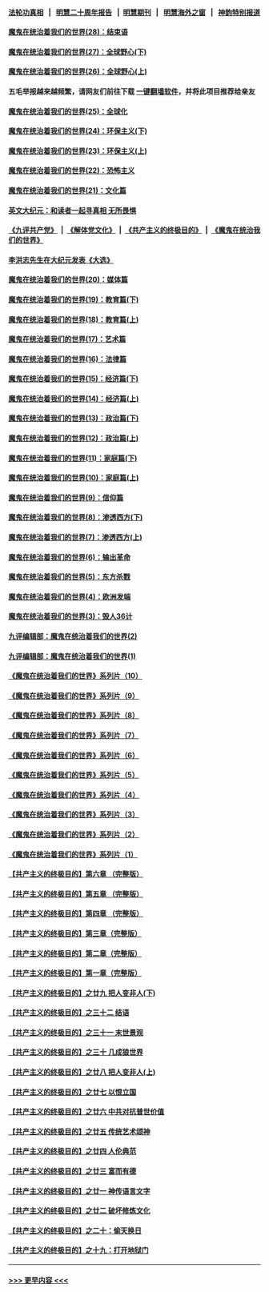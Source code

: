 #### [法轮功真相](https://github.com/gfw-breaker/truth/blob/master/README.md?t=0) &nbsp;&nbsp;|&nbsp;&nbsp; [明慧二十周年报告](https://github.com/gfw-breaker/mh-reports/blob/master/README.md?t=0) &nbsp;&nbsp;|&nbsp;&nbsp;[明慧期刊](https://github.com/gfw-breaker/mh-qikan) &nbsp;&nbsp;|&nbsp;&nbsp; [明慧海外之窗](https://github.com/gfw-breaker/mh-news/blob/master/README.md?t=0) &nbsp;&nbsp;|&nbsp;&nbsp; [神韵特别报道](https://github.com/gfw-breaker/mh-news/blob/master/shenyun.md?t=0)
#### [魔鬼在统治着我们的世界(28)：结束语](../pages/nsc422/n10936246.md?t=06240952) 
#### [魔鬼在统治着我们的世界(27)：全球野心(下)](../pages/nsc422/n10928319.md?t=06240952) 
#### [魔鬼在统治着我们的世界(26)：全球野心(上)](../pages/nsc422/n10900318.md?t=06240952) 
#### 五毛举报越来越频繁，请网友们前往下载 [一键翻墙软件](https://github.com/gfw-breaker/ssr-accounts)，并将此项目推荐给亲友
#### [魔鬼在统治着我们的世界(25)：全球化](../pages/nsc422/n10788205.md?t=06240952) 
#### [魔鬼在统治着我们的世界(24)：环保主义(下)](../pages/nsc422/n10695307.md?t=06240952) 
#### [魔鬼在统治着我们的世界(23)：环保主义(上)](../pages/nsc422/n10688613.md?t=06240952) 
#### [魔鬼在统治着我们的世界(22)：恐怖主义](../pages/nsc422/n10614727.md?t=06240952) 
#### [魔鬼在统治着我们的世界(21)：文化篇](../pages/nsc422/n10597706.md?t=06240952) 
#### [英文大纪元：和读者一起寻真相 无所畏惧](../pages/nsc422/n12542027.md?t=06240952) 
#### [《九评共产党》](https://github.com/begood0513/9ping.md/blob/master/README.md) &nbsp;|&nbsp; [《解体党文化》](../../../../jtdwh.md/blob/master/README.md)  &nbsp;|&nbsp; [《共产主义的终极目的》](../../../../gczydzjmd.md/blob/master/README.md) &nbsp;|&nbsp; [《魔鬼在统治我们的世界》](../../../../mgztzwmdsj.md/blob/master/README.md) 
#### [李洪志先生在大纪元发表《大选》](../pages/nsc422/n12534746.md?t=06240952) 
#### [魔鬼在统治着我们的世界(20)：媒体篇](../pages/nsc422/n10586579.md?t=06240952) 
#### [魔鬼在统治着我们的世界(19)：教育篇(下)](../pages/nsc422/n10564808.md?t=06240952) 
#### [魔鬼在统治着我们的世界(18)：教育篇(上)](../pages/nsc422/n10526970.md?t=06240952) 
#### [魔鬼在统治着我们的世界(17)：艺术篇](../pages/nsc422/n10499093.md?t=06240952) 
#### [魔鬼在统治着我们的世界(16)：法律篇](../pages/nsc422/n10485969.md?t=06240952) 
#### [魔鬼在统治着我们的世界(15)：经济篇(下)](../pages/nsc422/n10469975.md?t=06240952) 
#### [魔鬼在统治着我们的世界(14)：经济篇(上)](../pages/nsc422/n10457370.md?t=06240952) 
#### [魔鬼在统治着我们的世界(13)：政治篇(下)](../pages/nsc422/n10448270.md?t=06240952) 
#### [魔鬼在统治着我们的世界(12)：政治篇(上)](../pages/nsc422/n10444576.md?t=06240952) 
#### [魔鬼在统治着我们的世界(11)：家庭篇(下)](../pages/nsc422/n10440961.md?t=06240952) 
#### [魔鬼在统治着我们的世界(10)：家庭篇(上)](../pages/nsc422/n10435448.md?t=06240952) 
#### [魔鬼在统治着我们的世界(9)：信仰篇](../pages/nsc422/n10432159.md?t=06240952) 
#### [魔鬼在统治着我们的世界(8)：渗透西方(下)](../pages/nsc422/n10429603.md?t=06240952) 
#### [魔鬼在统治着我们的世界(7)：渗透西方(上)](../pages/nsc422/n10426013.md?t=06240952) 
#### [魔鬼在统治着我们的世界(6)：输出革命](../pages/nsc422/n10421536.md?t=06240952) 
#### [魔鬼在统治着我们的世界(5)：东方杀戮](../pages/nsc422/n10417707.md?t=06240952) 
#### [魔鬼在统治着我们的世界(4)：欧洲发端](../pages/nsc422/n10414890.md?t=06240952) 
#### [魔鬼在统治着我们的世界(3)：毁人36计](../pages/nsc422/n10411583.md?t=06240952) 
#### [九评编辑部：魔鬼在统治着我们的世界(2)](../pages/nsc422/n10410036.md?t=06240952) 
#### [九评编辑部：魔鬼在统治着我们的世界(1)](../pages/nsc422/n10406825.md?t=06240952) 
#### [《魔鬼在统治着我们的世界》系列片（10）](../pages/nsc422/n12292670.md?t=06240952) 
#### [《魔鬼在统治着我们的世界》系列片（9）](../pages/nsc422/n12290859.md?t=06240952) 
#### [《魔鬼在统治着我们的世界》系列片（8）](../pages/nsc422/n12287445.md?t=06240952) 
#### [《魔鬼在统治着我们的世界》系列片（7）](../pages/nsc422/n12283425.md?t=06240952) 
#### [《魔鬼在统治着我们的世界》系列片（6）](../pages/nsc422/n12282314.md?t=06240952) 
#### [《魔鬼在统治着我们的世界》系列片（5）](../pages/nsc422/n12281419.md?t=06240952) 
#### [《魔鬼在统治着我们的世界》系列片（4）](../pages/nsc422/n12274024.md?t=06240952) 
#### [《魔鬼在统治着我们的世界》系列片（3）](../pages/nsc422/n12271322.md?t=06240952) 
#### [《魔鬼在统治着我们的世界》系列片（2）](../pages/nsc422/n12269049.md?t=06240952) 
#### [《魔鬼在统治着我们的世界》系列片（1）](../pages/nsc422/n12267575.md?t=06240952) 
#### [【共产主义的终极目的】第六章 （完整版）](../pages/nsc422/n11428913.md?t=06240952) 
#### [【共产主义的终极目的】第五章 （完整版）](../pages/nsc422/n11428912.md?t=06240952) 
#### [【共产主义的终极目的】第四章 （完整版）](../pages/nsc422/n11428907.md?t=06240952) 
#### [【共产主义的终极目的】第三章（完整版）](../pages/nsc422/n11428848.md?t=06240952) 
#### [【共产主义的终极目的】第二章（完整版）](../pages/nsc422/n11428831.md?t=06240952) 
#### [【共产主义的终极目的】第一章（完整版）](../pages/nsc422/n11417651.md?t=06240952) 
#### [【共产主义的终极目的】之廿九 把人变非人(下)](../pages/nsc422/n11344140.md?t=06240952) 
#### [【共产主义的终极目的】之三十二 结语](../pages/nsc422/n11360535.md?t=06240952) 
#### [【共产主义的终极目的】之三十一 末世景观](../pages/nsc422/n11351129.md?t=06240952) 
#### [【共产主义的终极目的】之三十 几成狼世界](../pages/nsc422/n11348280.md?t=06240952) 
#### [【共产主义的终极目的】之廿八 把人变非人(上)](../pages/nsc422/n11340492.md?t=06240952) 
#### [【共产主义的终极目的】之廿七 以恨立国](../pages/nsc422/n11336944.md?t=06240952) 
#### [【共产主义的终极目的】之廿六 中共对抗普世价值](../pages/nsc422/n11324785.md?t=06240952) 
#### [【共产主义的终极目的】之廿五 传统艺术颂神](../pages/nsc422/n11296396.md?t=06240952) 
#### [【共产主义的终极目的】之廿四 人伦典范](../pages/nsc422/n11296397.md?t=06240952) 
#### [【共产主义的终极目的】之廿三 富而有德](../pages/nsc422/n11283598.md?t=06240952) 
#### [【共产主义的终极目的】之廿一 神传语言文字](../pages/nsc422/n11263265.md?t=06240952) 
#### [【共产主义的终极目的】之廿二 破坏修炼文化](../pages/nsc422/n11245728.md?t=06240952) 
#### [【共产主义的终极目的】之二十：偷天换日](../pages/nsc422/n11238846.md?t=06240952) 
#### [【共产主义的终极目的】之十九：打开地狱门](../pages/nsc422/n11206376.md?t=06240952) 

----
#### [ >>> 更早内容 <<< ](../indexes/nsc422-earlier.md)
